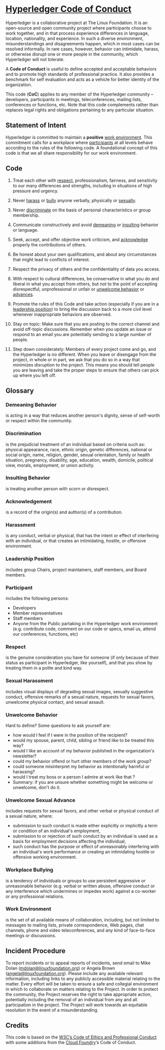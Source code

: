 # [Hyperledger Code of Conduct](https://lf-hyperledger.atlassian.net/wiki/spaces/HYP/pages/19595281/Hyperledger+Code+of+Conduct)

Hyperledger is a collaborative project at The Linux Foundation. It is an open-source and open
community project where participants choose to work together, and in that process experience
differences in language, location, nationality, and experience. In such a diverse environment,
misunderstandings and disagreements happen, which in most cases can be resolved informally. In rare
cases, however, behavior can intimidate, harass, or otherwise disrupt one or more people in the
community, which Hyperledger will not tolerate.

A **Code of Conduct** is useful to define accepted and acceptable behaviors and to promote high
standards of professional practice. It also provides a benchmark for self evaluation and acts as a
vehicle for better identity of the organization.

This code (**CoC**) applies to any member of the Hyperledger community – developers, participants in
meetings, teleconferences, mailing lists, conferences or functions, etc. Note that this code
complements rather than replaces legal rights and obligations pertaining to any particular
situation.

## Statement of Intent

Hyperledger is committed to maintain a **positive** [work environment](#work-environment). This
commitment calls for a workplace where [participants](#participant) at all levels behave according
to the rules of the following code. A foundational concept of this code is that we all share
responsibility for our work environment.

## Code

1. Treat each other with [respect](#respect), professionalism, fairness, and sensitivity to our many
   differences and strengths, including in situations of high pressure and urgency.

2. Never [harass](#harassment) or [bully](#workplace-bullying) anyone verbally, physically or
   [sexually](#sexual-harassment).

3. Never [discriminate](#discrimination) on the basis of personal characteristics or group
   membership.

4. Communicate constructively and avoid [demeaning](#demeaning-behavior) or
   [insulting](#insulting-behavior) behavior or language.

5. Seek, accept, and offer objective work criticism, and [acknowledge](#acknowledgement) properly
   the contributions of others.

6. Be honest about your own qualifications, and about any circumstances that might lead to conflicts
   of interest.

7. Respect the privacy of others and the confidentiality of data you access.

8. With respect to cultural differences, be conservative in what you do and liberal in what you
   accept from others, but not to the point of accepting disrespectful, unprofessional or unfair or
   [unwelcome behavior](#unwelcome-behavior) or [advances](#unwelcome-sexual-advance).

9. Promote the rules of this Code and take action (especially if you are in a
   [leadership position](#leadership-position)) to bring the discussion back to a more civil level
   whenever inappropriate behaviors are observed.

10. Stay on topic: Make sure that you are posting to the correct channel and avoid off-topic
    discussions. Remember when you update an issue or respond to an email you are potentially
    sending to a large number of people.

11. Step down considerately: Members of every project come and go, and the Hyperledger is no
    different. When you leave or disengage from the project, in whole or in part, we ask that you do
    so in a way that minimizes disruption to the project. This means you should tell people you are
    leaving and take the proper steps to ensure that others can pick up where you left off.

## Glossary

### Demeaning Behavior

is acting in a way that reduces another person's dignity, sense of self-worth or respect within the
community.

### Discrimination

is the prejudicial treatment of an individual based on criteria such as: physical appearance, race,
ethnic origin, genetic differences, national or social origin, name, religion, gender, sexual
orientation, family or health situation, pregnancy, disability, age, education, wealth, domicile,
political view, morals, employment, or union activity.

### Insulting Behavior

is treating another person with scorn or disrespect.

### Acknowledgement

is a record of the origin(s) and author(s) of a contribution.

### Harassment

is any conduct, verbal or physical, that has the intent or effect of interfering with an individual,
or that creates an intimidating, hostile, or offensive environment.

### Leadership Position

includes group Chairs, project maintainers, staff members, and Board members.

### Participant

includes the following persons:

- Developers
- Member representatives
- Staff members
- Anyone from the Public partaking in the Hyperledger work environment (e.g. contribute code,
  comment on our code or specs, email us, attend our conferences, functions, etc)

### Respect

is the genuine consideration you have for someone (if only because of their status as participant in
Hyperledger, like yourself), and that you show by treating them in a polite and kind way.

### Sexual Harassment

includes visual displays of degrading sexual images, sexually suggestive conduct, offensive remarks
of a sexual nature, requests for sexual favors, unwelcome physical contact, and sexual assault.

### Unwelcome Behavior

Hard to define? Some questions to ask yourself are:

- how would I feel if I were in the position of the recipient?
- would my spouse, parent, child, sibling or friend like to be treated this way?
- would I like an account of my behavior published in the organization's newsletter?
- could my behavior offend or hurt other members of the work group?
- could someone misinterpret my behavior as intentionally harmful or harassing?
- would I treat my boss or a person I admire at work like that ?
- Summary: if you are unsure whether something might be welcome or unwelcome, don't do it.

### Unwelcome Sexual Advance

includes requests for sexual favors, and other verbal or physical conduct of a sexual nature, where:

- submission to such conduct is made either explicitly or implicitly a term or condition of an
  individual's employment,
- submission to or rejection of such conduct by an individual is used as a basis for employment
  decisions affecting the individual,
- such conduct has the purpose or effect of unreasonably interfering with an individual's work
  performance or creating an intimidating hostile or offensive working environment.

### Workplace Bullying

is a tendency of individuals or groups to use persistent aggressive or unreasonable behavior (e.g.
verbal or written abuse, offensive conduct or any interference which undermines or impedes work)
against a co-worker or any professional relations.

### Work Environment

is the set of all available means of collaboration, including, but not limited to messages to
mailing lists, private correspondence, Web pages, chat channels, phone and video teleconferences,
and any kind of face-to-face meetings or discussions.

## Incident Procedure

To report incidents or to appeal reports of incidents, send email to Mike Dolan
(mdolan@linuxfoundation.org) or Angela Brown (angela@linuxfoundation.org). Please include any
available relevant information, including links to any publicly accessible material relating to the
matter. Every effort will be taken to ensure a safe and collegial environment in which to
collaborate on matters relating to the Project. In order to protect the community, the Project
reserves the right to take appropriate action, potentially including the removal of an individual
from any and all participation in the project. The Project will work towards an equitable resolution
in the event of a misunderstanding.

## Credits

This code is based on the
[W3C’s Code of Ethics and Professional Conduct](https://www.w3.org/Consortium/cepc) with some
additions from the [Cloud Foundry](https://www.cloudfoundry.org/)‘s Code of Conduct.
